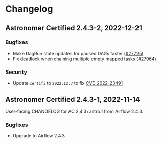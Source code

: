 # Changelog

Astronomer Certified 2.4.3-2, 2022-12-21
----------------------------------------

### Bugfixes

- Make DagRun state updates for paused DAGs faster ([#27725](https://github.com/apache/airflow/pull/27725))
- Fix deadlock when chaining multiple empty mapped tasks ([#27964](https://github.com/apache/airflow/pull/27964))

### Security

- Update `certifi` to `2022.12.7` to fix [CVE-2022-23491](https://avd.aquasec.com/nvd/2022/cve-2022-23491/)

Astronomer Certified 2.4.3-1, 2022-11-14
----------------------------------------

User-facing CHANGELOG for AC 2.4.3+astro.1 from Airflow 2.4.3.

### Bugfixes

- Upgrade to Airflow 2.4.3
